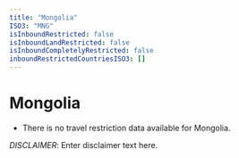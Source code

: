 ```yaml
---
title: "Mongolia"
ISO3: "MNG"
isInboundRestricted: false
isInboundLandRestricted: false
isInboundCompletelyRestricted: false
inboundRestrictedCountriesISO3: []
---
```


# Mongolia

* There is no travel restriction data available for Mongolia.

*DISCLAIMER*: Enter disclaimer text here.

